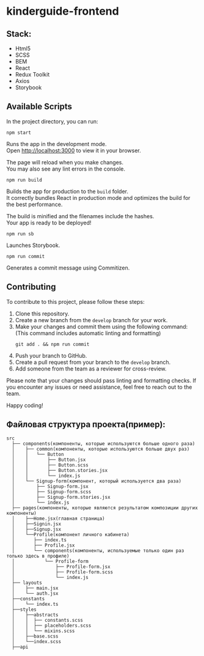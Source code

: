 # kinderguide-frontend

## Stack:

- Html5
- SCSS
- BEM
- React
- Redux Toolkit
- Axios
- Storybook

## Available Scripts

In the project directory, you can run:

```
npm start
```

Runs the app in the development mode.\
Open [http://localhost:3000](http://localhost:3000) to view it in your browser.

The page will reload when you make changes.\
You may also see any lint errors in the console.

```
npm run build
```

Builds the app for production to the `build` folder.\
It correctly bundles React in production mode and optimizes the build for the best performance.

The build is minified and the filenames include the hashes.\
Your app is ready to be deployed!

```
npm run sb
```

Launches Storybook.

```
npm run commit
```

Generates a commit message using Commitizen.

## Contributing

To contribute to this project, please follow these steps:

1. Clone this repository.
2. Create a new branch from the `develop` branch for your work.
3. Make your changes and commit them using the following command:
   (This command includes automatic linting and formatting)
   ```
   git add . && npm run commit
   ```
4. Push your branch to GitHub.
5. Create a pull request from your branch to the `develop` branch.
6. Add someone from the team as a reviewer for cross-review.

Please note that your changes should pass linting and formatting checks. If you encounter any issues or need assistance,
feel free to reach out to the team.

Happy coding!

## Файловая структура проекта(пример):

```
src
  ├── components(компоненты, которые используются больше одного раза)
  │    ├── common(компоненты, которые используются больше двух раз)
  │    │   └── Button
  │    │       ├── Button.jsx
  │    │       ├── Button.scss
  │    │       ├── Button.stories.jsx
  │    │       └── index.js
  │    └── Signup-form(компонент, который используется два раза)
  │        ├── Signup-form.jsx
  │        ├── Signup-form.scss
  │        ├── Signup-form.stories.jsx
  │        └── index.js
  ├── pages(компоненты, которые являются результатом композиции других компоненты)
  │    ├──Home.jsx(главная страница)
  │    ├──Signin.jsx
  │    ├──Signup.jsx
  │    └──Profile(компонент личного кабинета)
  │       ├── index.ts
  │       ├── Profile.jsx
  │       └── components(компоненты, используемые только один раз только здесь в профиле)
  │           └── Profile-form
  │               ├── Profile-form.jsx
  │               ├── Profile-form.scss
  │               └── index.js
  ├── layouts
  │    ├── main.jsx
  │    └── auth.jsx
  ├──constants
  │    └── index.ts
  ├──styles
  │    ├──abstracts
  │    │  ├── constants.scss
  │    │  ├── placeholders.scss
  │    │  └── mixins.scss
  │    ├──base.scss
  │    └──index.scss
  ├──api
```
